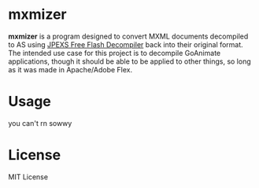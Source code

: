 # mxmizer
**mxmizer** is a program designed to convert MXML documents decompiled to AS using [JPEXS Free Flash Decompiler](https://github.com/jindrapetrik/jpexs-decompiler) back into their original format.
The intended use case for this project is to decompile GoAnimate applications, though it should be able to be applied to other things, so long as it was made in Apache/Adobe Flex.

# Usage
you can't rn sowwy

# License
MIT License
